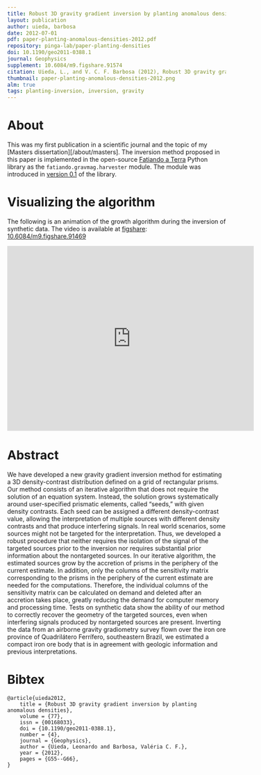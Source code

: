 ```yaml
---
title: Robust 3D gravity gradient inversion by planting anomalous densities
layout: publication
author: uieda, barbosa
date: 2012-07-01
pdf: paper-planting-anomalous-densities-2012.pdf
repository: pinga-lab/paper-planting-densities
doi: 10.1190/geo2011-0388.1
journal: Geophysics
supplement: 10.6084/m9.figshare.91574
citation: Uieda, L., and V. C. F. Barbosa (2012), Robust 3D gravity gradient inversion by planting anomalous densities, Geophysics, 77(4), G55-G66, doi:10.1190/geo2011-0388.1
thumbnail: paper-planting-anomalous-densities-2012.png
alm: true
tags: planting-inversion, inversion, gravity
---
```


# About

This was my first publication in a scientific journal and the
topic of my [Masters dissertation][/about/masters].
The inversion method proposed in this paper is implemented in the open-source
[Fatiando a Terra](http://www.fatiando.org) Python library
as the `fatiando.gravmag.harvester` module.
The module was introduced in
[version 0.1](http://www.fatiando.org/changelog.html#version-0-1)
of the library.

# Visualizing the algorithm

The following is an animation of the growth algorithm
during the inversion of synthetic data.
The video is available at [figshare](http://figshare.com/):
[10.6084/m9.figshare.91469](https://doi.org/10.6084/m9.figshare.91469)

<div class="embed-responsive embed-responsive-16by9">
<iframe src="https://widgets.figshare.com/articles/91469/embed?show_title=0"
width="568" height="426" frameborder="0"></iframe>
</div>


# Abstract

We have developed a new gravity gradient inversion method for estimating a 3D
density-contrast distribution defined on a grid of rectangular prisms. Our
method consists of an iterative algorithm that does not require the solution of
an equation system. Instead, the solution grows systematically around
user-specified prismatic elements, called “seeds,” with given density
contrasts. Each seed can be assigned a different density-contrast value,
allowing the interpretation of multiple sources with different density
contrasts and that produce interfering signals. In real world scenarios, some
sources might not be targeted for the interpretation. Thus, we developed a
robust procedure that neither requires the isolation of the signal of the
targeted sources prior to the inversion nor requires substantial prior
information about the nontargeted sources. In our iterative algorithm, the
estimated sources grow by the accretion of prisms in the periphery of the
current estimate. In addition, only the columns of the sensitivity matrix
corresponding to the prisms in the periphery of the current estimate are needed
for the computations. Therefore, the individual columns of the sensitivity
matrix can be calculated on demand and deleted after an accretion takes place,
greatly reducing the demand for computer memory and processing time. Tests on
synthetic data show the ability of our method to correctly recover the geometry
of the targeted sources, even when interfering signals produced by nontargeted
sources are present. Inverting the data from an airborne gravity gradiometry
survey flown over the iron ore province of Quadrilátero Ferrífero, southeastern
Brazil, we estimated a compact iron ore body that is in agreement with geologic
information and previous interpretations.

# Bibtex


    @article{uieda2012,
        title = {Robust 3D gravity gradient inversion by planting anomalous densities},
        volume = {77},
        issn = {00168033},
        doi = {10.1190/geo2011-0388.1},
        number = {4},
        journal = {Geophysics},
        author = {Uieda, Leonardo and Barbosa, Valéria C. F.},
        year = {2012},
        pages = {G55--G66},
    }

